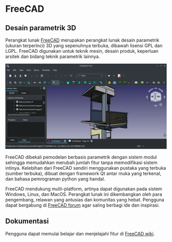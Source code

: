 # FreeCAD

## Desain parametrik 3D

Perangkat lunak [FreeCAD](https://freecadweb.org) merupakan perangkat lunak desain parametrik (ukuran terperinci) 3D yang sepenuhnya terbuka, dibawah lisensi GPL dan LGPL. FreeCAD digunakan untuk teknik mesin, desain produk, keperluan arsitek dan bidang teknik parametrik lainnya.

![FreeCAD LangitKetujuh OS](../../media/image/freecad-langitketujuh-id.webp)

FreeCAD dibekali pemodelan berbasis parametrik dengan sistem modul sehingga memudahkan merubah jumlah fitur tanpa memodifikasi sistem intinya. Kelebihan dari FreeCAD sendiri menggunakan pustaka yang terbuka (sumber terbuka), dibuat dengan framework Qt antar muka yang terkenal, dan bahasa pemrograman python yang handal.

FreeCAD mendukung multi-platform, artinya dapat digunakan pada sistem Windows, Linux, dan MacOS. Perangkat lunak ini dikembangkan oleh para pengembang, relawan yang antusias dan komunitas yang hebat. Pengguna dapat bergabung di [FreeCAD forum](http://forum.freecadweb.org/) agar saling berbagi ide dan inspirasi.

## Dokumentasi

Pengguna dapat memulai belajar dan menjelajahi fitur di [FreeCAD wiki](https://wiki.freecadweb.org/index.php?title=Getting_started).
